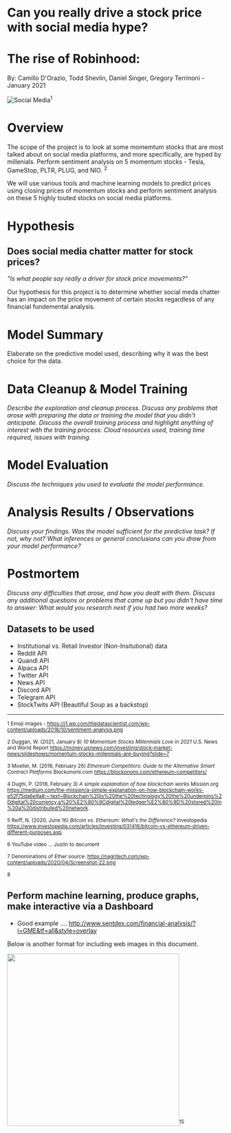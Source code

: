 # Can you really drive a stock price with social media hype?
# The rise of Robinhood: 

By: Camillo D'Orazio, Todd Shevlin, Daniel Singer, Gregory Terrinoni - January 2021

![Social Media](https://i1.wp.com/thedatascientist.com/wp-content/uploads/2018/10/sentiment-analysis.png)<sup>1<sup>

# Overview 

The scope of the project is to look at some momemtum stocks that are most talked about on social media platforms, and more specifically, are hyped by millenials. Perform sentiment analysis on 5 momentum stocks - Tesla, GameStop, PLTR, PLUG, and NIO. <sup>2<sup> 

We will use various tools and machine learning models to predict prices using closing prices of momentum stocks and perform sentiment analysis on these 5 highly touted stocks on social media platforms.

# Hypothesis
## Does social media chatter matter for stock prices?

*"Is what people say really a driver for stock price movements?"*

Our hypothesis for this project is to determine whether social meda chatter has an impact on the price movement of certain stocks regardless of any financial fundemental analysis.

# Model Summary

Elaborate on the predictive model used, describing why it was the best choice for the data.

# Data Cleanup & Model Training

*Describe the exploration and cleanup process.
Discuss any problems that arose with preparing the data or training the model that you didn't anticipate.
Discuss the overall training process and highlight anything of interest with the training process: Cloud resources used, training time required, issues with training.*

# Model Evaluation

*Discuss the techniques you used to evaluate the model performance.*

# Analysis Results / Observations

*Discuss your findings. Was the model sufficient for the predictive task? If not, why not? What inferences or general conclusions can you draw from your model performance?*

# Postmortem

*Discuss any difficulties that arose, and how you dealt with them.
Discuss any additional questions or problems that came up but you didn't have time to answer: What would you research next if you had two more weeks?*

## Datasets to be used
- Institutional vs. Retail Investor (Non-Insitutional) data
- Reddit API
- Quandl API
- Alpaca API
- Twitter API
- News API
- Discord API
- Telegram API
- StockTwits API (Beautiful Soup as a backstop)








____________________________________________________________________________________________________________________
<sup>1 Emoji images - https://i1.wp.com/thedatascientist.com/wp-content/uploads/2018/10/sentiment-analysis.png

<sup>2 Duggan, W. (2021, January 8) *10 Momentum Stocks Millennials Love in 2021* U.S. News and World Report https://money.usnews.com/investing/stock-market-news/slideshows/momentum-stocks-millennials-are-buying?slide=7


<sup>3 Moeller, M. (2018, February 26) *Ethereum Competitors: Guide to the Alternative Smart Contract Platforms* Blockonomi.com https://blockonomi.com/ethereum-competitors/

<sup>4 Dughi, P. (2018, February 3) *A simple explanation of how blockchain works* Mission.org https://medium.com/the-mission/a-simple-explanation-on-how-blockchain-works-e52f75da6e9a#:~:text=Blockchain%20is%20the%20technology%20the%20underpins%20digital%20currency,a%20%E2%80%9Cdigital%20ledger%E2%80%9D%20stored%20in%20a%20distributed%20network.

<sup>5 Reiff, N. (2020, June 16) *Bitcoin vs. Ethereum: What's the Difference?* Investopedia https://www.investopedia.com/articles/investing/031416/bitcoin-vs-ethereum-driven-different-purposes.asp.

<sup>6 YouTube video ... Justin to document

<sup>7 Denominations of Ether source: https://nagritech.com/wp-content/uploads/2020/04/Screenshot-22.png

<sup>8 

## Perform machine learning, produce graphs, make interactive via a Dashboard
- Good example .... http://www.sentdex.com/financial-analysis/?i=GME&tf=all&style=overlay

Below is another format for including web images in this document.

<img src='https://www.fxcintel.com/wp-content/uploads/cust_acquiring-1.png' width='400'><sup>15<sup>

